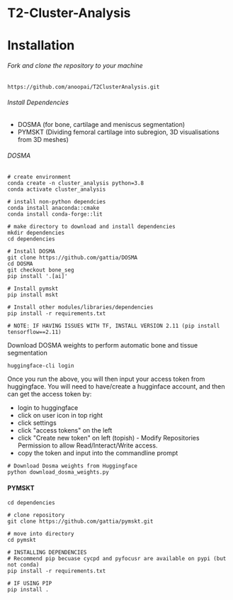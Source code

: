 # T2-Cluster-Analysis

# Installation

###### Fork and clone the repository to your machine

```
https://github.com/anoopai/T2ClusterAnalysis.git
```

###### Install Dependencies

* DOSMA (for bone, cartilage and meniscus segmentation)
* PYMSKT (Dividing femoral cartilage into subregion, 3D visualisations from 3D meshes)

###### DOSMA

```
# create environment
conda create -n cluster_analysis python=3.8
conda activate cluster_analysis

# install non-python dependcies
conda install anaconda::cmake
conda install conda-forge::lit

# make directory to download and install dependencies
mkdir dependencies
cd dependencies

# Install DOSMA
git clone https://github.com/gattia/DOSMA
cd DOSMA
git checkout bone_seg
pip install '.[ai]'

# Install pymskt 
pip install mskt

# Install other modules/libraries/dependencies
pip install -r requirements.txt

# NOTE: IF HAVING ISSUES WITH TF, INSTALL VERSION 2.11 (pip install tensorflow==2.11)
```

Download DOSMA weights to perform automatic bone and tissue segmentation

```
huggingface-cli login
```

Once you run the above, you will then input your access token from huggingface. You will need to have/create a hugginface account, and then can get the access token by:

* login to huggingface
* click on user icon in top right
* click settings
* click "access tokens" on the left
* click "Create new token" on left (topish) - Modify Repositories Permission to allow Read/Interact/Write access.
* copy the token and input into the commandline prompt

```
# Download Dosma weights from Huggingface 
python download_dosma_weights.py
```

#### PYMSKT

```
cd dependencies

# clone repository
git clone https://github.com/gattia/pymskt.git
  
# move into directory
cd pymskt
  
# INSTALLING DEPENDENCIES
# Recommend pip becuase cycpd and pyfocusr are available on pypi (but not conda)
pip install -r requirements.txt

# IF USING PIP
pip install .
```
